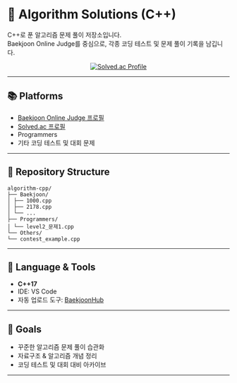 # 🧩 Algorithm Solutions (C++)

C++로 푼 알고리즘 문제 풀이 저장소입니다.  
Baekjoon Online Judge를 중심으로, 각종 코딩 테스트 및 문제 풀이 기록을 남깁니다.  

<p align="center">
  <a href="https://solved.ac/dlwlgns720/">
    <img src="http://mazassumnida.wtf/api/v2/generate_badge?boj=dlwlgns720" alt="Solved.ac Profile"/>
  </a>
</p>

---

## 📚 Platforms
- [Baekjoon Online Judge 프로필](https://www.acmicpc.net/user/dlwlgns720)  
- [Solved.ac 프로필](https://solved.ac/dlwlgns720) 
- Programmers  
- 기타 코딩 테스트 및 대회 문제  

---

## 📂 Repository Structure
```
algorithm-cpp/
├── Baekjoon/
│ ├── 1000.cpp
│ ├── 2178.cpp
│ └── ...
├── Programmers/
│ └── level2_문제1.cpp
└── Others/
└── contest_example.cpp
```
---

## 🚀 Language & Tools
- **C++17**  
- IDE: VS Code  
- 자동 업로드 도구: [BaekjoonHub](https://github.com/BaekjoonHub/BaekjoonHub)  

---

## 🎯 Goals
- 꾸준한 알고리즘 문제 풀이 습관화  
- 자료구조 & 알고리즘 개념 정리  
- 코딩 테스트 및 대회 대비 아카이브  

---
